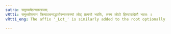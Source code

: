 ```yaml
---
sutra: समुच्चयेऽन्यतरस्याम्
vRtti: समुच्चीयमान क्रियावचनाद्धातोरन्यतरस्यां लोट् प्रत्ययो भवति, तस्य लोटो हिस्वावादेशौ भवतः ॥
vRtti_eng: The affix '_Lot_' is similarly added to the root optionally, when several themes follow one after another.

---
```

